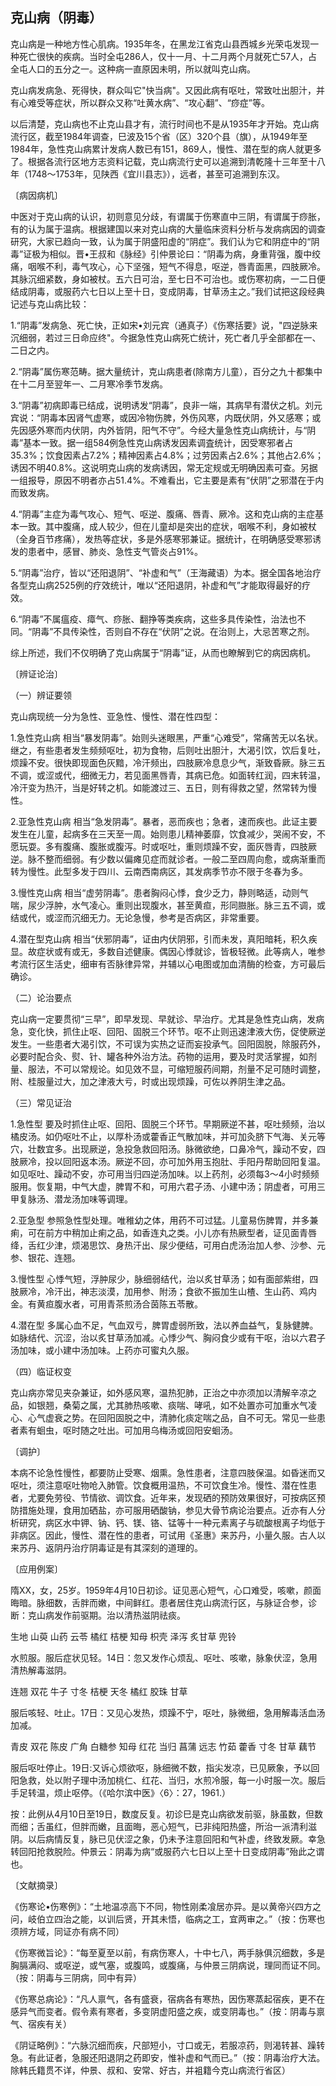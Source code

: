 ##                  克山病（阴毒）

克山病是一种地方性心肌病。1935年冬，在黑龙江省克山县西城乡光荣屯发现一种死亡很快的疾病。当时全屯286人，仅十一月、十二月两个月就死亡57人，占全屯人口的五分之一。这种病一直原因未明，所以就叫克山病。

克山病发病急、死得快，群众叫它"快当病"。又因此病有呕吐，常致吐出胆汁，并有心难受等症状，所以群众又称“吐黄水病”、“攻心翻”、“痧症”等。

以后清楚，克山病也不止克山县才有，流行时间也不是从1935年才开始。克山病流行区，截至1984年调查，巳波及15个省（区）320个县（旗），从1949年至1984年，急性克山病累计发病人数已有151，869人，慢性、潜在型的病人就更多了。根据各流行区地方志资料记载，克山病流行史可以追溯到清乾隆十三年至十八年（1748〜1753年，见陕西《宜川县志》），远者，甚至可追溯到东汉。

〔病因病机〕

中医对于克山病的认识，初则意见分歧，有谓属于伤寒直中三阴，有谓属于痧胀，有的认为属于温病。根据建国以来对克山病的大量临床资料分析与发病病因的调查研究，大家已趋向一致，认为属于阴盛阳虚的“阴症”。我们认为它和阴症中的“阴毒”证极为相似。晋•王叔和《脉经》引仲景论曰：“阴毒为病，身重背强，腹中绞痛，咽喉不利，毒气攻心，心下坚强，短气不得息，呕逆，唇青面黑，四肢厥冷。其脉沉细紧数，身如被杖。五六日可治，至七日不可治也。或伤寒初病，一二日便结成阴毒，或服药六七日以上至十日，变成阴毒，甘草汤主之。”我们试把这段经典记述与克山病比较：

1.“阴毒”发病急、死亡快，正如宋•刘元宾（通真子）《伤寒括要》说，"四逆脉来沉细弱，若过三日命应终"。今据急性克山病死亡统计，死亡者几乎全部都在一、二日之内。

2.“阴毒”属伤寒范畴。据大量统计，克山病患者(除南方儿童），百分之九十都集中在十二月至翌年一、二月寒冷季节发病。

3.“阴毒”初病即毒已结成，说明诱发“阴毒”，良非一端，其病早有潜伏之机。刘元宾说：“阴毒本因肾气虚寒，或因冷物伤脾，外伤风寒，内既伏阴，外又感寒；或先因感外寒而内伏阴，内外皆阴，阳气不守”。今经大量急性克山病统计，与“阴毒”基本一致。据一组584例急性克山病诱发因素调査统计，因受寒邪者占35.3%；饮食因素占7.2%；精神因素占4.8%；过劳因素占2.6%；其他占2.6%；诱因不明40.8%。这说明克山病的发病诱因，常无定规或无明确因素可查。另据一组报导，原因不明者亦占51.4%。不难看出，它主要是素有“伏阴”之邪潜在于内而致发病。

4.“阴毒”主症为毒气攻心、短气、呕逆、腹痛、唇青、厥冷。这和克山病的主症基本一致。其中腹痛，成人较少，但在儿童却是突出的症状，咽喉不利，身如被杖（全身百节疼痛），发热等症状，多是外感寒邪兼证。据统计，在明确感受寒邪诱发的患者中，感冒、肺炎、急性支气管炎占91%。

5.“阴毒”治疗，皆以“还阳退阴”、“补虚和气”（王海藏语）为本。据全国各地治疗各型克山病2525例的疗效统计，唯以“还阳退阴，补虚和气”才能取得最好的疗效。

6.“阴毒”不属瘟疫、瘴气、痧胀、翻挣等类疾病，这些多具传染性，治法也不同。“阴毒”不具传染性，否则自不存在“伏阴”之说。在治则上，大忌苦寒之剂。

综上所述，我们不仅明确了克山病属于“阴毒”证，从而也瞭解到它的病因病机。

〔辨证论治〕

（一）辨证要领

克山病现统一分为急性、亚急性、慢性、潜在性四型：

1.急性克山病      相当“暴发阴毒”。始则头迷眼黑，严重“心难受”，常痛苦无以名状。继之，有些患者发生频频呕吐，初为食物，后则吐出胆汁，大渴引饮，饮后复吐，烦躁不安。很快即现面色灰黯，冷汗频出，四肢厥冷息息少气，渐致昏厥。脉三五不调，或涩或代，细微无力，若见面黑唇青，其病已危。如面转红润，四末转温，冷汗变为热汗，当是好转之机。如能渡过三、五日，则有得救之望，然常转为慢性。

2.亚急性克山病      相当“急发阴毒”。暴者，恶而疾也；急者，速而疾也。此证主要发生在儿童，起病多在三天至一周。始则患儿精神萎靡，饮食减少，哭闹不安，不愿玩耍。多有腹痛、腹胀或腹泻。时或呕吐，重则烦躁不安，面灰唇青，四肢厥逆。脉不整而细弱。有少数以偏瘫见症而就诊者。一般二至四周向愈，或病渐重而转为慢性。此型多发于四川、云南西南病区，其发病季节亦不限于冬春为多。

3.慢性克山病      相当“虚劳阴毒”。患者胸闷心悸，食少乏力，静则略适，动则气喘，尿少浮肿，水气凌心。重则出现腹水，甚至黄疸，形同臌胀。脉三五不调，或结或代，或涩而沉细无力。无论急慢，参考是否病区，非常重要。

4.潜在型克山病     相当“伏邪阴毒”，证由内伏阴邪，引而未发，真阳暗耗，积久疾显。故症状或有或无，多数自述健康。偶因心悸就诊，皆极轻微。此等病人，唯参考流行区生活史，细审有否脉律异常，并辅以心电图或加血清酶的检查，方可最后确诊。

（二）论治要点

克山病一定要贯彻“三早”，即早发现、早就诊、早治疗。尤其是急性克山病，发病急，变化快，抓住止呕、回阳、固脱三个环节。呕不止则迅速津液大伤，促使厥逆发生。一些患者大渴引饮，不可误为实热之证而妄投承气。回阳固脱，除服药外，必要时配合灸、熨、针、罐各种外治方法。药物的运用，要及时灵活掌握，如剂量、服法，不可以常规论。如见效不显，可缩短服药间期，剂量不足可随时调整，附、桂服量过大，加之津液大亏，时或出现烦躁，可佐以养阴生津之品。

（三）常见证治

1.急性型     要及时抓住止呕、回阳、固脱三个环节。早期厥逆不甚，呕吐频频，治以橘皮汤。如仍呕吐不止，以厚朴汤或藿香正气散加味，并可加灸脐下气海、关元等穴，壮数宜多。出现厥逆，急投急救回阳汤。脉微欲绝，口鼻冷气，躁动不安，四肢厥冷，投以回阳返本汤。厥逆不回，亦可加外用玉抱肚、手阳丹帮助回阳复温。如见呕吐、躁动不安，亦可用当归四逆汤加味。以上药剂，必须每3〜4小时频频服用。恢复期，中气大虚，脾胃不和，可用六君子汤、小建中汤；阴虚者，可用三甲复脉汤、潜龙汤加味等调理。

2.亚急型      参照急性型处理。唯稚幼之体，用药不可过猛。儿童易伤脾胃，并多兼痢，可在前方中稍加止痢之品，如香连丸之类。小儿亦有热厥型者，证见面青唇绛，舌红少津，烦渴思饮、身热汗出、尿少便结，可用白虎汤治加人参、沙参、元参、银花、连翘。

3.慢性型     心悸气短，浮肿尿少，脉细弱结代，治以炙甘草汤；如有面部紫绀，四肢厥冷，冷汗出，神志淡漠，加用参、附汤；食欲不振加生山楂、生山药、鸡内金。有黄疸腹水者，可用青茶煎汤合茵陈五苓散。

4.潜在型     多属心血不足，气血双亏，脾胃虚弱所致，法以养血益气，复脉健脾。如脉结代、沉涩，治以炙甘草汤加减。心悸少气、胸闷食少或有干呕，治以六君子汤加味，或小建中汤加味。上药亦可蜜丸久服。

（四）临证权变

克山病亦常见夹杂兼证，如外感风寒，温热犯肺，正治之中亦须加以清解辛凉之品，如银翘，桑菊之属，尤其肺热咳嗽、痰喘、哮吼，如不处置亦可加重水气凌心、心气虚衰之势。在回阳固脱之中，清肺化痰定喘之品，自不可无。常见一些患者素有蛔虫，呕时随之吐出。可加用乌梅汤或回阳安蛔汤。

〔调护〕

本病不论急性慢性，都要防止受寒、烟熏。急性患者，注意四肢保温。如昏迷而又呕吐，须注意呕吐物呛入肺管。饮食概用温热，不可饮食生冷。慢性、潜在性患者，尤要免劳役、节情欲、调饮食。近年来，发现硒的预防效果很好，可按病区预防措施处理，食用加硒盐，亦可服用硒酸钠，参见大骨节病论治要点。近亦有人分析研究，病区水中钾、钠、钙、镁、铬、锰等十一种元素离子与硫酸根离子均低于非病区。因此，慢性、潜在性的患者，可试用《圣惠》来苏丹，小量久服。古人以来苏丹、返阴丹治疗阴毒证是有其深刻的道理的。

〔应用例案〕

隋XX，女，25岁。1959年4月10日初诊。证见恶心短气，心口难受，咳嗽，颜面晦暗。脉细数，舌胖而嫩，中间鲜红。患者居住克山病流行区，与脉证合参，诊断：克山病发作前驱期。治以清热滋阴祛痰。

生地    山萸     山药    云苓    橘红    桔梗   知母   枳壳     泽泻  炙甘草    兜铃

水煎服。服后症状见轻。14日：忽又发作心烦乱、呕吐、咳嗽，脉象伏涩，急用清热解毒滋阴。

连翘    双花    牛子    寸冬   桔梗    天冬   橘红    胶珠    甘草

服后咳轻、吐止。17日：又见心发热，烦躁不宁，呕吐，脉微细，急用解毒活血汤加减。

青皮   双花   陈皮   广角   白糖参   知母   红花    当归   菖蒲    远志    竹茹    藿香    寸冬     甘草     藕节

服后呕吐停止。19日:又诉心烦欲呕，脉细微不数，指尖发凉，已见厥象，予以回阳急救，处以附子理中汤加桃仁、红花、当归，水煎冷服，每一小时服一次。服后手足转温，烦止呕停。（《哈尔滨中医》〈6〉：27，1961.）

按：此例从4月10日至19日，数度反复。初诊巳是克山病欲发前驱，脉虽数，但数而细；舌虽红，但胖而嫩，且面晦，恶心短气，已非纯阳热盛，所治一派清利滋阴。以后病情反复，脉已见伏涩之象，仍未予注意回阳和气补虚，终致发厥。幸急转回阳抢救脱险。仲景云：阴毒为病“或服药六七日以上至十日变成阴毒”殆此之谓也。

〔文献摘录〕

《伤寒论•伤寒例》：“土地温凉高下不同，物性刚柔飡居亦异。是以黄帝兴四方之问，岐伯立四治之能，以训后贤，开其未悟，临病之工，宜两审之。”（按：伤寒也须辨方域，同证亦有病不同）

《伤寒微旨论》：“每至夏至以前，有病伤寒人，十中七八，两手脉俱沉细数，多是胸膈满闷、或呕逆，或气塞，或腹鸣，或腹痛，与仲景三阴病说，理同而证不同。（按：阴毒与三阴病，同中有异）

《伤寒总病论》：“凡人禀气，各有盛衰，宿病各有寒热，因伤寒蒸起宿疾，更不在感异气而变者。假令素有寒者，多变阴虚阳盛之疾，或变阴毒也。”（按：阴毒与禀气、宿疾有关）

《阴证略例》：“六脉沉细而疾，尺部短小，寸口或无，若服凉药，则渴转甚、躁转急。有此证者，急服还阳退阴之药即安，惟补虚和气而已。”（按：阴毒治疗大法。除韩氏籍贯不详，仲景、叔和、安常、好古，并袓籍今克山病流行省区）
